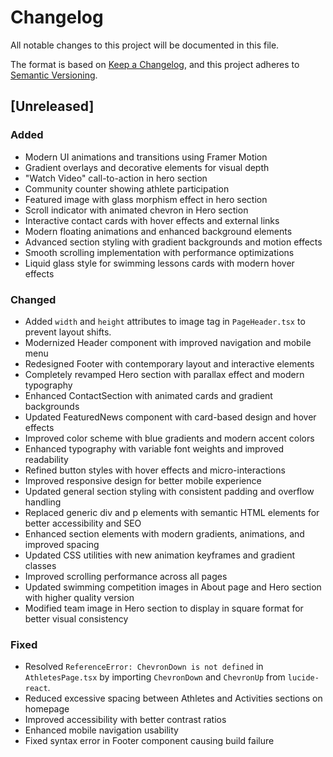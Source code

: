 # Changelog

All notable changes to this project will be documented in this file.

The format is based on [Keep a Changelog](https://keepachangelog.com/en/1.0.0/),
and this project adheres to [Semantic Versioning](https://semver.org/spec/v2.0.0.html).

## [Unreleased]

### Added
- Modern UI animations and transitions using Framer Motion
- Gradient overlays and decorative elements for visual depth
- "Watch Video" call-to-action in hero section
- Community counter showing athlete participation
- Featured image with glass morphism effect in hero section
- Scroll indicator with animated chevron in Hero section
- Interactive contact cards with hover effects and external links
- Modern floating animations and enhanced background elements
- Advanced section styling with gradient backgrounds and motion effects
- Smooth scrolling implementation with performance optimizations
- Liquid glass style for swimming lessons cards with modern hover effects

### Changed
- Added `width` and `height` attributes to image tag in `PageHeader.tsx` to prevent layout shifts.
- Modernized Header component with improved navigation and mobile menu
- Redesigned Footer with contemporary layout and interactive elements
- Completely revamped Hero section with parallax effect and modern typography
- Enhanced ContactSection with animated cards and gradient backgrounds
- Updated FeaturedNews component with card-based design and hover effects
- Improved color scheme with blue gradients and modern accent colors
- Enhanced typography with variable font weights and improved readability
- Refined button styles with hover effects and micro-interactions
- Improved responsive design for better mobile experience
- Updated general section styling with consistent padding and overflow handling
- Replaced generic div and p elements with semantic HTML elements for better accessibility and SEO
- Enhanced section elements with modern gradients, animations, and improved spacing
- Updated CSS utilities with new animation keyframes and gradient classes
- Improved scrolling performance across all pages
- Updated swimming competition images in About page and Hero section with higher quality version
- Modified team image in Hero section to display in square format for better visual consistency

### Fixed
- Resolved `ReferenceError: ChevronDown is not defined` in `AthletesPage.tsx` by importing `ChevronDown` and `ChevronUp` from `lucide-react`.
- Reduced excessive spacing between Athletes and Activities sections on homepage
- Improved accessibility with better contrast ratios
- Enhanced mobile navigation usability
- Fixed syntax error in Footer component causing build failure
